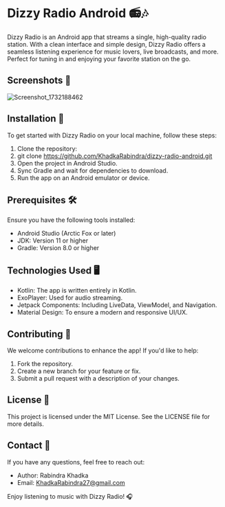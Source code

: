 # Dizzy Radio Android 📻🎶

Dizzy Radio is an Android app that streams a single, high-quality radio station. With a clean interface and simple design, Dizzy Radio offers a seamless listening experience for music lovers, live broadcasts, and more. Perfect for tuning in and enjoying your favorite station on the go.
## Screenshots 📸
![Screenshot_1732188462](https://github.com/user-attachments/assets/582275cb-35d8-468f-a970-df39c3451066)


## Installation 📲

To get started with Dizzy Radio on your local machine, follow these steps:  

1. Clone the repository:  
1. git clone https://github.com/KhadkaRabindra/dizzy-radio-android.git  
1. Open the project in Android Studio.  
1. Sync Gradle and wait for dependencies to download.  
1. Run the app on an Android emulator or device.  
## Prerequisites 🛠️

Ensure you have the following tools installed:  

* Android Studio (Arctic Fox or later)  
* JDK: Version 11 or higher  
* Gradle: Version 8.0 or higher  
## Technologies Used 🖥️

* Kotlin: The app is written entirely in Kotlin.  
* ExoPlayer: Used for audio streaming.  
* Jetpack Components: Including LiveData, ViewModel, and Navigation.  
* Material Design: To ensure a modern and responsive UI/UX.  
## Contributing 🤝

We welcome contributions to enhance the app! If you'd like to help:  

1. Fork the repository.  
2. Create a new branch for your feature or fix.  
3. Submit a pull request with a description of your changes.  
## License 📜

This project is licensed under the MIT License. See the LICENSE file for more details.

## Contact 📧

If you have any questions, feel free to reach out:  

* Author: Rabindra Khadka  
* Email: KhadkaRabindra27@gmail.com
  
Enjoy listening to music with Dizzy Radio! 🎧
